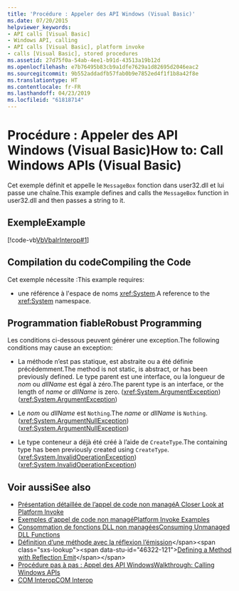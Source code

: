 ```yaml
---
title: 'Procédure : Appeler des API Windows (Visual Basic)'
ms.date: 07/20/2015
helpviewer_keywords:
- API calls [Visual Basic]
- Windows API, calling
- API calls [Visual Basic], platform invoke
- calls [Visual Basic], stored procedures
ms.assetid: 27d75f0a-54ab-4ee1-b91d-43513a19b12d
ms.openlocfilehash: e7b76495b83cb9a1dfe7629a1d82695d2046eac2
ms.sourcegitcommit: 9b552addadfb57fab0b9e7852ed4f1f1b8a42f8e
ms.translationtype: HT
ms.contentlocale: fr-FR
ms.lasthandoff: 04/23/2019
ms.locfileid: "61818714"
---
```

# <a name="how-to-call-windows-apis-visual-basic"></a><span data-ttu-id="46322-102">Procédure : Appeler des API Windows (Visual Basic)</span><span class="sxs-lookup"><span data-stu-id="46322-102">How to: Call Windows APIs (Visual Basic)</span></span>
<span data-ttu-id="46322-103">Cet exemple définit et appelle le `MessageBox` fonction dans user32.dll et lui passe une chaîne.</span><span class="sxs-lookup"><span data-stu-id="46322-103">This example defines and calls the `MessageBox` function in user32.dll and then passes a string to it.</span></span>  
  
## <a name="example"></a><span data-ttu-id="46322-104">Exemple</span><span class="sxs-lookup"><span data-stu-id="46322-104">Example</span></span>  
 [!code-vb[VbVbalrInterop#1](~/samples/snippets/visualbasic/VS_Snippets_VBCSharp/VbVbalrInterop/VB/Class1.vb#1)]  
  
## <a name="compiling-the-code"></a><span data-ttu-id="46322-105">Compilation du code</span><span class="sxs-lookup"><span data-stu-id="46322-105">Compiling the Code</span></span>  
 <span data-ttu-id="46322-106">Cet exemple nécessite :</span><span class="sxs-lookup"><span data-stu-id="46322-106">This example requires:</span></span>  
  
- <span data-ttu-id="46322-107">une référence à l'espace de noms <xref:System>.</span><span class="sxs-lookup"><span data-stu-id="46322-107">A reference to the <xref:System> namespace.</span></span>  
  
## <a name="robust-programming"></a><span data-ttu-id="46322-108">Programmation fiable</span><span class="sxs-lookup"><span data-stu-id="46322-108">Robust Programming</span></span>  
 <span data-ttu-id="46322-109">Les conditions ci-dessous peuvent générer une exception.</span><span class="sxs-lookup"><span data-stu-id="46322-109">The following conditions may cause an exception:</span></span>  
  
- <span data-ttu-id="46322-110">La méthode n’est pas statique, est abstraite ou a été définie précédemment.</span><span class="sxs-lookup"><span data-stu-id="46322-110">The method is not static, is abstract, or has been previously defined.</span></span> <span data-ttu-id="46322-111">Le type parent est une interface, ou la longueur de *nom* ou *dllName* est égal à zéro.</span><span class="sxs-lookup"><span data-stu-id="46322-111">The parent type is an interface, or the length of *name* or *dllName* is zero.</span></span> <span data-ttu-id="46322-112">(<xref:System.ArgumentException>)</span><span class="sxs-lookup"><span data-stu-id="46322-112">(<xref:System.ArgumentException>)</span></span>  
  
- <span data-ttu-id="46322-113">Le *nom* ou *dllName* est `Nothing`.</span><span class="sxs-lookup"><span data-stu-id="46322-113">The *name* or *dllName* is `Nothing`.</span></span> <span data-ttu-id="46322-114">(<xref:System.ArgumentNullException>)</span><span class="sxs-lookup"><span data-stu-id="46322-114">(<xref:System.ArgumentNullException>)</span></span>  
  
- <span data-ttu-id="46322-115">Le type conteneur a déjà été créé à l’aide de `CreateType`.</span><span class="sxs-lookup"><span data-stu-id="46322-115">The containing type has been previously created using `CreateType`.</span></span> <span data-ttu-id="46322-116">(<xref:System.InvalidOperationException>)</span><span class="sxs-lookup"><span data-stu-id="46322-116">(<xref:System.InvalidOperationException>)</span></span>  
  
## <a name="see-also"></a><span data-ttu-id="46322-117">Voir aussi</span><span class="sxs-lookup"><span data-stu-id="46322-117">See also</span></span>

- [<span data-ttu-id="46322-118">Présentation détaillée de l’appel de code non managé</span><span class="sxs-lookup"><span data-stu-id="46322-118">A Closer Look at Platform Invoke</span></span>](../../../framework/interop/consuming-unmanaged-dll-functions.md#a-closer-look-at-platform-invoke)
- [<span data-ttu-id="46322-119">Exemples d'appel de code non managé</span><span class="sxs-lookup"><span data-stu-id="46322-119">Platform Invoke Examples</span></span>](../../../framework/interop/platform-invoke-examples.md)
- [<span data-ttu-id="46322-120">Consommation de fonctions DLL non managées</span><span class="sxs-lookup"><span data-stu-id="46322-120">Consuming Unmanaged DLL Functions</span></span>](../../../framework/interop/consuming-unmanaged-dll-functions.md)
- <span data-ttu-id="46322-121">[Définition d’une méthode avec la réflexion l’émission](https://docs.microsoft.com/previous-versions/dotnet/netframework-4.0/w63y4d4f(v=vs.100))</span><span class="sxs-lookup"><span data-stu-id="46322-121">[Defining a Method with Reflection Emit](https://docs.microsoft.com/previous-versions/dotnet/netframework-4.0/w63y4d4f(v=vs.100))</span></span>
- [<span data-ttu-id="46322-122">Procédure pas à pas : Appel des API Windows</span><span class="sxs-lookup"><span data-stu-id="46322-122">Walkthrough: Calling Windows APIs</span></span>](../../../visual-basic/programming-guide/com-interop/walkthrough-calling-windows-apis.md)
- [<span data-ttu-id="46322-123">COM Interop</span><span class="sxs-lookup"><span data-stu-id="46322-123">COM Interop</span></span>](../../../visual-basic/programming-guide/com-interop/index.md)
